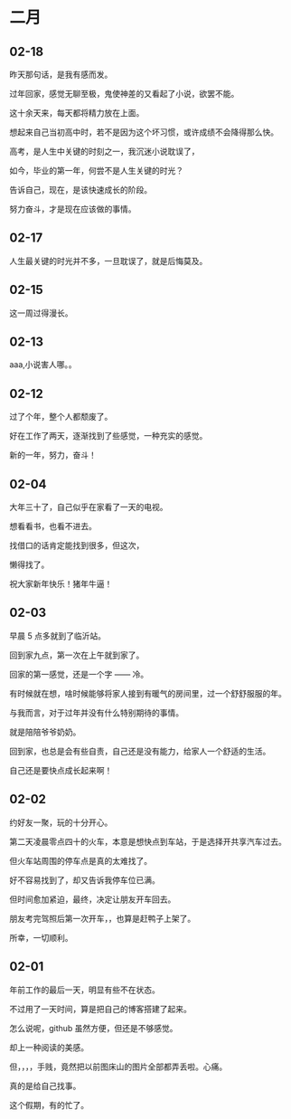 # 二月

## 02-18

昨天那句话，是我有感而发。

过年回家，感觉无聊至极，鬼使神差的又看起了小说，欲罢不能。

这十余天来，每天都将精力放在上面。

想起来自己当初高中时，若不是因为这个坏习惯，或许成绩不会降得那么快。

高考，是人生中关键的时刻之一，我沉迷小说耽误了，

如今，毕业的第一年，何尝不是人生关键的时光？

告诉自己，现在，是该快速成长的阶段。

努力奋斗，才是现在应该做的事情。

## 02-17

人生最关键的时光并不多，一旦耽误了，就是后悔莫及。
## 02-15

这一周过得漫长。
## 02-13

aaa,小说害人哪。。
## 02-12

过了个年，整个人都颓废了。

好在工作了两天，逐渐找到了些感觉，一种充实的感觉。

新的一年，努力，奋斗！

## 02-04

大年三十了，自己似乎在家看了一天的电视。

想看看书，也看不进去。

找借口的话肯定能找到很多，但这次，

懒得找了。

祝大家新年快乐！猪年牛逼！

## 02-03

早晨 5 点多就到了临沂站。

回到家九点，第一次在上午就到家了。

回家的第一感觉，还是一个字 —— 冷。

有时候就在想，啥时候能够将家人接到有暖气的房间里，过一个舒舒服服的年。

与我而言，对于过年并没有什么特别期待的事情。

就是陪陪爷爷奶奶。

回到家，也总是会有些自责，自己还是没有能力，给家人一个舒适的生活。

自己还是要快点成长起来啊！
## 02-02

约好友一聚，玩的十分开心。

第二天凌晨零点四十的火车，本意是想快点到车站，于是选择开共享汽车过去。

但火车站周围的停车点是真的太难找了。

好不容易找到了，却又告诉我停车位已满。

但时间愈加紧迫，最终，决定让朋友开车回去。

朋友考完驾照后第一次开车，，也算是赶鸭子上架了。

所幸，一切顺利。

## 02-01

年前工作的最后一天，明显有些不在状态。

不过用了一天时间，算是把自己的博客搭建了起来。

怎么说呢，github 虽然方便，但还是不够感觉。

却上一种阅读的美感。

但，，，，手贱，竟然把以前图床山的图片全部都弄丢啦。心痛。

真的是给自己找事。

这个假期，有的忙了。